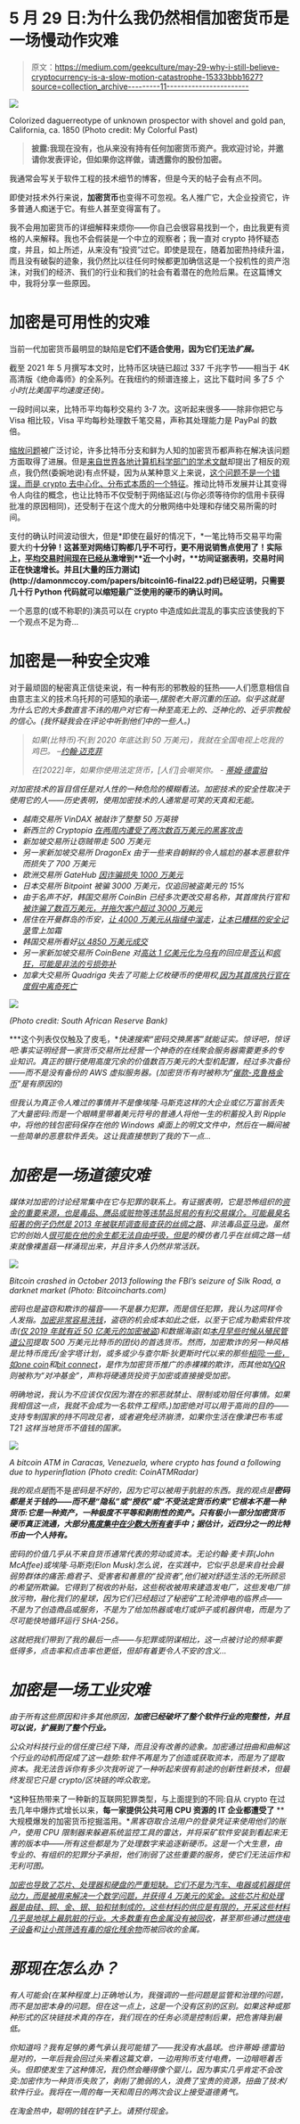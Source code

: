 # 5 月 29 日:为什么我仍然相信加密货币是一场慢动作灾难

> 原文：<https://medium.com/geekculture/may-29-why-i-still-believe-cryptocurrency-is-a-slow-motion-catastrophe-15333bbb1627?source=collection_archive---------11----------------------->

![](img/0d74dc53b5b3e0c2a1d574e353992924.png)

Colorized daguerreotype of unknown prospector with shovel and gold pan, California, ca. 1850 (Photo credit: My Colorful Past)

> **披露:我现在没有，也从来没有持有任何加密货币资产。我欢迎讨论，并邀请你发表评论，但如果你这样做，请透露你的股份加密。**

我通常会写关于软件工程的技术细节的博客，但是今天的帖子会有点不同。

即使对技术外行来说，**加密货币**也变得不可忽视。名人推广它，大企业投资它，许多普通人痴迷于它。有些人甚至变得富有了。

我不会用加密货币的详细解释来烦你——你自己会很容易找到一个，由比我更有资格的人来解释。我也不会假装是一个中立的观察者；我一直对 crypto 持怀疑态度，并且，如上所述，从来没有“投资”过它。即使是现在，随着加密热持续升温，而且没有破裂的迹象，我仍然比以往任何时候都更加确信这是一个投机性的资产泡沫，对我们的经济、我们的行业和我们的社会有着潜在的危险后果。在这篇博文中，我将分享一些原因。

# 加密是可用性的灾难

当前一代加密货币最明显的缺陷是**它们不适合使用，因为它们无法*扩展。***

截至 2021 年 5 月撰写本文时，比特币区块链已超过 337 千兆字节——相当于 4K 高清版《绝命毒师》的全系列。在我纽约的频谱连接上，这比下载时间 多了*5 个小时(比美国平均速度还快)。*

一段时间以来，比特币平均每秒交易约 3-7 次。这听起来很多——除非你把它与 Visa 相比较，Visa 平均每秒处理数千笔交易，声称其处理能力是 PayPal 的数倍。

[缩放问题](https://en.wikipedia.org/wiki/Bitcoin_scalability_problem)被广泛讨论，许多比特币分支和鲜为人知的加密货币都声称在解决该问题方面取得了进展。但是[来自世界各地计算机科学部门的学术文献](https://ieeexplore.ieee.org/abstract/document/8431962/)却提出了相反的观点，我仍然(委婉地说)有点怀疑，因为从某种意义上来说，[这个问题不是一个错误，而是 crypto 去中心化、分布式本质的一个特征](http://catb.org/jargon/html/)。推动比特币发展并让其变得令人向往的概念，也让比特币不仅受制于网络延迟(与你必须等待你的信用卡获得批准的原因相同)，还受制于在这个庞大的分散网络中处理和存储交易所需的时间。

支付的确认时间波动很大，但是*即使在最好的情况下，*一笔比特币交易平均需要大约**十分钟！这甚至对网络订购都几乎不可行，更不用说销售点使用了！实际上，[平均交易时间现在已经从](https://ycharts.com/indicators/bitcoin_average_confirmation_time#:~:text=Bitcoin%20Average%20Confirmation%20Time%20is,25.51%25%20from%20one%20year%20ago.)激增到**近一个小时，**坊间证据表明，交易时间正在快速增长。并且[大量的压力测试](http://damonmccoy.com/papers/bitcoin16-final22.pdf)已经证明，只需要几十行 Python 代码就可以缩短最广泛使用的硬币的确认时间。**

一个恶意的(或不称职的)演员可以在 crypto 中造成如此混乱的事实应该使我的下一个观点不足为奇…

# 加密是一种安全灾难

对于最顽固的秘密真正信徒来说，有一种有形的邪教般的狂热——人们愿意相信自由意志主义的技术乌托邦的可感知的承诺—*,摆脱老大哥沉重的压迫。似乎这就是为什么它的大多数直言不讳的用户对它有一种至高无上的、泛神化的、近乎宗教般的信心。(我怀疑我会在评论中听到他们中的一些人。)*

> *如果(比特币)不(到 2020 年底达到 50 万美元)，我就在全国电视上吃我的鸡巴。
> *–*[*约翰·迈克菲*](https://twitter.com/officialmcafee/status/887024683379544065)*
> 
> *在[2022]年，如果你使用法定货币，[人们]会嘲笑你。
> *-* [*蒂姆·德雷珀*](https://www.forbes.com/sites/johnkoetsier/2017/11/07/tim-draper-on-bitcoin-in-5-years-if-you-use-fiat-currency-they-will-laugh-at-you/?sh=539d1fb1576b)*

*对加密技术的盲目信任是对人性的一种危险的模糊看法。加密技术的安全性取决于使用它的人——历史表明，使用加密技术的人通常是可笑的天真和无能。*

*   *越南交易所 VinDAX 被敲诈了整整 50 万英镑*
*   *新西兰的 Cryptopia [在两周内遭受了两次数百万美元的黑客攻击](https://www.saturn.network/blog/cryptopia-exchange-hacked-again/)*
*   *新加坡交易所让窃贼带走 500 万美元*
*   *另一家新加坡交易所 DragonEx 由于一些来自朝鲜的令人尴尬的基本恶意软件而损失了 700 万美元*
*   *欧洲交易所 GateHub [因诈骗损失 1000 万美元](https://www.theblockcrypto.com/linked/26370/hackers-stole-as-much-as-10m-in-ripple-in-a-gatehub-hack)*
*   *日本交易所 Bitpoint 被骗 3000 万美元，仅追回被盗美元的 15%*
*   *由于名声不好，韩国交易所 CoinBin 已经多次更改交易名称，其首席执行官和[被](https://cointelegraph.com/news/south-koreas-coinbin-files-for-bankruptcy-with-26-mln-loss-cites-employee-embezzlement)[诈骗了数百万美元，并拖欠客户超过 3000 万美元](http://www.businesskorea.co.kr/news/articleView.html?idxno=29374)*
*   *居住在开曼群岛的币安，[让 4000 万美元从指缝中溜走](https://techcrunch.com/2019/05/10/binance-security-hack/)，[让本已糟糕的安全记录](https://www.coindesk.com/binance-kyc-issue)雪上加霜*
*   *韩国交易所看好[以 4850 万美元成交](https://www.zdnet.com/article/upbit-cryptocurrency-exchange-loses-48-5-million-to-hackers/)*
*   *另一家新加坡交易所 CoinBene 对[高达 1 亿美元化为乌有](https://cointelegraph.com/news/over-100-million-missing-coinbene-claims-maintenance-a-month-of-questions-point-toward-a-hack)的回应是[否认](https://www.ccn.com/exchange-coinbene-swears-it-wasnt-hacked-traders-fear-the-worst/)和[疯狂，可能是非法的亏损弥补](https://cointelegraph.com/news/analysts-claim-coinbene-transactions-recent-activity-consistent-with-exchange-hack)*
*   *加拿大交易所 Quadriga 失去了可能上亿枚硬币的使用权[,因为其首席执行官在度假中离奇死亡](https://www.bloomberg.com/news/articles/2019-02-04/crypto-exchange-founder-dies-leaves-behind-200-million-problem)*

*![](img/c75b321eb26234171900b60f77004521.png)*

*(Photo credit: South African Reserve Bank)*

***这个列表仅仅触及了皮毛，**快速搜索“密码交换黑客”就能证实。惊讶吧，惊讶吧:事实证明经营一家货币交易所比经营一个神奇的在线聚会服务器需要更多的专业知识。真正的银行使用高度冗余的价值数百万美元的大型机配置，经过多次备份——*而不是*没有备份的 AWS 虚拟服务器。(加密货币有时被称为“[催款-克鲁格金币](https://en.wikipedia.org/wiki/Dunning%E2%80%93Kruger_effect)”是有原因的)*

*但我认为真正令人难过的事情并不是像埃隆·马斯克这样的大企业或亿万富翁丢失了大量密码:而是一个眼睛里带着美元符号的普通人将他一生的积蓄投入到 Ripple 中，将他的钱包密码保存在他的 Windows 桌面上的明文文件中，然后在一瞬间被一些简单的恶意软件丢失。这让我直接想到了我的下一点…*

# *加密是一场道德灾难*

*媒体对加密的讨论经常集中在它与犯罪的联系上。有证据表明，它是恐怖组织的[资金的重要来源，也是毒品、赝品或赃物等违禁品贸易的有利交易媒介。可能最臭名昭著的例子仍然是 2013 年被联邦调查局查获的](https://www.rand.org/content/dam/rand/pubs/research_reports/RR3000/RR3026/RAND_RR3026.pdf)[丝绸之路](https://www.nytimes.com/2015/02/05/nyregion/man-behind-silk-road-website-is-convicted-on-all-counts.html)、非法毒品[亚马逊](https://www.amazon.com/American-Kingpin-Criminal-Mastermind-Behind/dp/1591848148)。虽然它的创始人[很可能在他的余生都无法自由呼吸，但是](https://scholar.google.com/scholar_case?case=7379835016583659897)的模仿者几乎在丝绸之路一结束就像裸盖菇一样涌现出来，并且许多人仍然非常活跃。*

*![](img/d88932356ed88e1fc8cdbdf0964197a8.png)*

*Bitcoin crashed in October 2013 following the FBI’s seizure of Silk Road, a darknet market (Photo: Bitcoincharts.com)*

*密码也是盗窃和欺诈的福音——不是暴力犯罪，而是信任犯罪，我认为这同样令人发指。[加密非常容易洗钱](https://www.cnbc.com/2017/08/04/icos-may-be-seen-as-securities-by-u-s-and-singapore-regulators.html)，盗窃的机会成本如此之低，以至于它成为勒索软件攻击([仅 2019 年就有近 50 亿美元的加密被盗](https://www.securitymagazine.com/articles/94627-19b-in-crypto-currency-stolen-by-hackers-last-year))和数据海盗(如[本月早些时候从殖民管道公司](https://www.bloomberg.com/news/articles/2021-05-13/colonial-pipeline-paid-hackers-nearly-5-million-in-ransom)提取 500 万美元比特币的团伙)的首选货币。然而，加密欺诈的另一种风格是比特币庞氏/金字塔计划，或多或少与查尔斯·狄更斯时代以来的那些[相同:一些，如](https://en.wikisource.org/wiki/Martin_Chuzzlewit)[one coin](https://en.wikipedia.org/wiki/OneCoin)和[bit connect](https://en.wikipedia.org/wiki/Bitconnect)，是作为加密货币推广的赤裸裸的欺诈，而其他如[VQR](https://www.bnnbloomberg.ca/cryptocurrency-hedge-fund-founder-admits-to-massive-fraud-1.1559347)则被称为“对冲基金”，声称将硬通货投资于加密或直接接受加密。*

*明确地说，我认为不应该仅仅因为潜在的邪恶就禁止、限制或劝阻任何事情。如果我相信这一点，我就不会成为一名软件工程师。)加密绝对可以用于高尚的目的——支持专制国家的持不同政见者，或者避免经济崩溃，如果你生活在像津巴布韦或 T21 这样当地货币不值钱的国家。*

*![](img/41ceec7d4f603e08c29f185a17e340cc.png)*

*A bitcoin ATM in Caracas, Venezuela, where crypto has found a following due to hyperinflation (Photo credit: CoinATMRadar)*

*我的观点是*而不是*密码是不好的，因为它可以被用于肮脏的东西。我的观点是**密码都是关于钱的——*而不是*“隐私”或“授权”或“不受法定货币约束”它根本不是一种货币:它是一种资产，一种极度不平等和剥削性的资产。只有极小一部分加密货币硬币真正流通，大部分[高度集中在少数大所有者](https://bitinfocharts.com/top-100-richest-bitcoin-addresses.html)手中；据估计，近四分之一的比特币由一个人持有。***

*密码的价值几乎从不来自货币通常代表的劳动或资本。无论约翰·麦卡菲(John McAffee)或埃隆·马斯克(Elon Musk)怎么说，在实践中，它似乎总是来自社会最弱势群体的痛苦:瘾君子、受害者和善意的“投资者”,他们被对舒适生活的无所顾忌的希望所欺骗。它得到了税收的补贴，这些税收被用来建造发电厂，这些发电厂排放污物，融化我们的星球，因为它们已经超过了秘密矿工轮流停电的临界点——不是为了创造商品或服务，不是为了给加热器或电灯或炉子或机器供电，而是为了尽可能快地循环运行 SHA-256。*

*这就把我们带到了我的最后一点——与犯罪或阴谋相比，这一点被讨论的频率要低得多，点击率和点击率也更低，但却有着更令人不安的含义…*

# *加密是一场工业灾难*

*由于所有这些原因和许多其他原因，**加密已经破坏了整个软件行业的完整性，并且可以说，扩展到了整个行业。***

*公众对科技行业的信任度已经下降，而且没有改善的迹象。加密通过扭曲和曲解这个行业的动机而促成了这一趋势:软件不再是为了创造或获取资本，而是为了提取资本。我无法告诉你有多少次我听说了一种听起来很有前途的创新性新技术，但最终发现它只是 crypto/区块链的哗众取宠。*

*这种狂热带来了一种新的互联网犯罪类型，与上面提到的不同:自从 crypto 在过去几年中爆炸式增长以来，**每一家提供公共可用 CPU 资源的 IT 企业都遭受了** **大规模爆发的加密货币挖掘滥用。**黑客窃取合法用户的登录凭证来使用他们的账户，使用 CPU 限制器来躲避系统监控工具的雷达，并将采矿软件安装到看起来无害的版本中——所有这些都是为了处理数字来追逐新硬币。这是一个大生意，由专业的、有组织的犯罪分子承担，他们削弱了这些重要的服务，使它们无法运作和无利可图。*

*[加密也导致了芯片、处理器和硬盘的严重短缺。它们不是为汽车、电器或机器提供动力，而是被用来解决一个数学问题，并获得 4 万美元的奖金。这些芯片和处理器是由硅、铜、金、银、铂和铱制成的，这些材料的供应是有限的，开采这些材料几乎是地球上最肮脏的行业。](https://www.businessinsider.com/pc-parts-shortage-prices-2022-remote-work-2021-5)[大多数重有色金属没有被回收](https://onlinelibrary.wiley.com/doi/abs/10.1111/j.1530-9290.2011.00342.x)，甚至那些通过[燃烧电子设备](https://www.scmp.com/news/china/society/article/2112226/chinas-most-notorious-e-waste-dumping-ground-now-cleaner-poorer)和[让小孩筛选有毒的熔化残余物](https://www.smithsonianmag.com/science-nature/burning-truth-behind-e-waste-dump-africa-180957597/)而被回收的金属。*

# *那现在怎么办？*

*有人可能会(在某种程度上)正确地认为，我强调的一些问题是监管和治理的问题，而不是加密本身的问题。但在这一点上，这是一个没有区别的区别。如果这种或那种形式的区块链技术真的存在，我们现在的任务必须是控制后果，把危害降到最低。*

*你知道吗？我有足够的勇气承认我可能错了——我没有水晶球。也许蒂姆·德雷珀是对的，一年后我会回过头来看这篇文章，一边用狗币支付电费，一边暗咂着舌头。但即使发生了这种情况，我仍然会睡得像个婴儿，因为事实几乎肯定不会改变:加密作为一种货币失败了，剥削了脆弱的人，浪费了宝贵的资源，扭曲了技术/软件行业。我将在一周的每一天和周日的两次会议上接受道德勇气。*

*在淘金热中，聪明的钱在铲子上。请预付现金。*